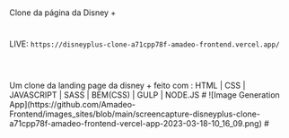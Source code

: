 #
Clone da página da Disney +
#

LIVE: `https://disneyplus-clone-a71cpp78f-amadeo-frontend.vercel.app/`

#
</br>
Um clone da landing page da disney + feito com :
HTML | CSS | JAVASCRIPT | SASS | BEM(CSS) |  GULP | NODE.JS
#
![Image Generation App](https://github.com/Amadeo-Frontend/images_sites/blob/main/screencapture-disneyplus-clone-a71cpp78f-amadeo-frontend-vercel-app-2023-03-18-10_16_09.png)
#
